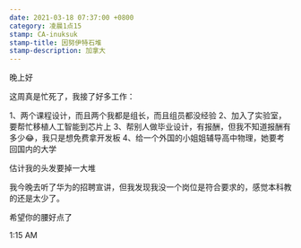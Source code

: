 ```yaml
---
date: 2021-03-18 07:37:00 +0800
category: 凌晨1点15
stamp: CA-inuksuk
stamp-title: 因努伊特石堆
stamp-description: 加拿大
---
```


晚上好

这周真是忙死了，我接了好多工作：

1、两个课程设计，而且两个我都是组长，而且组员都没经验
2、加入了实验室，要帮忙移植人工智能到芯片上
3、帮别人做毕业设计，有报酬，但我不知道报酬有多少😂，我只是想免费拿开发板
4、给一个外国的小姐姐辅导高中物理，她要考回国内的大学

估计我的头发要掉一大堆

我今晚去听了华为的招聘宣讲，但我发现我没一个岗位是符合要求的，感觉本科教的还是太少了。

希望你的腰好点了

1:15 AM